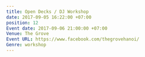 ```yaml
---
title: Open Decks / DJ Workshop
date: 2017-09-05 16:22:00 +07:00
position: 12
Event date: 2017-09-06 21:00:00 +07:00
Venue: The Grove
Event URL: https://www.facebook.com/thegrovehanoi/
Genre: workshop
---
```


